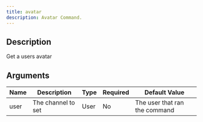 ```yaml
---
title: avatar
description: Avatar Command.
---
```


## Description

Get a users avatar

## Arguments

| Name | Description        | Type | Required | Default Value                 |
| ---- | ------------------ | ---- | -------- | ----------------------------- |
| user | The channel to set | User | No       | The user that ran the command |
